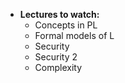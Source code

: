 - **Lectures to watch:** 
    - Concepts in PL
    - Formal models of L
    - Security
    - Security 2
    - Complexity 
